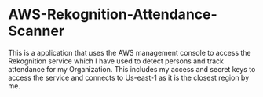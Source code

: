 # AWS-Rekognition-Attendance-Scanner

This is a application that uses the AWS management console to access the Rekognition service which I have used to detect persons and track attendance for my Organization.
This includes my access and secret keys to access the service and connects to Us-east-1 as it is the closest region by me.

